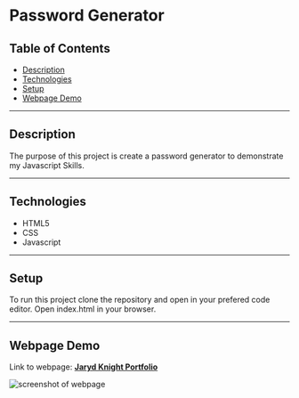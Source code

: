 # Password Generator

## Table of Contents

* [Description](#description)
* [Technologies](#technologies)
* [Setup](#setup)
* [Webpage Demo](#webpage-demo)

---

## Description

The purpose of this project is create a password generator to demonstrate my Javascript Skills.

---

## Technologies

* HTML5
* CSS
* Javascript

---

## Setup

To run this project clone the repository and open in your prefered code editor. Open index.html in your browser.

---

## Webpage Demo

Link to webpage: [**Jaryd Knight Portfolio**](https://jarydknight.github.io/Portfolio/)

![screenshot of webpage](./assets/images/jarydknight.github.io_Portfolio_.png)